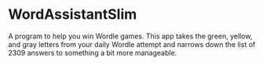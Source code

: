 # WordAssistantSlim
A program to help you win Wordle games.  This app takes the green, yellow, and gray letters from your daily Wordle attempt and narrows down the list of 2309 answers to something a bit more manageable.
